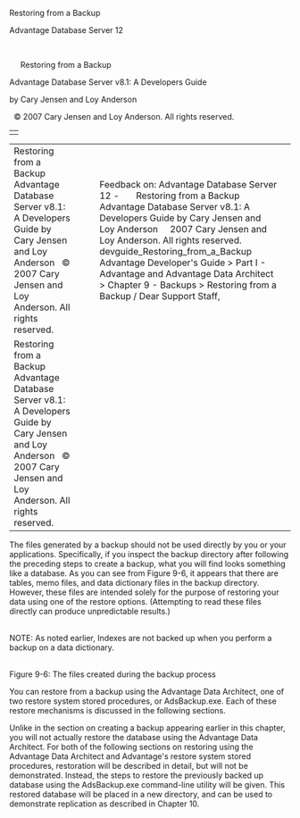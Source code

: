 Restoring from a Backup




Advantage Database Server 12  

 

     Restoring from a Backup

Advantage Database Server v8.1: A Developers Guide

by Cary Jensen and Loy Anderson

  © 2007 Cary Jensen and Loy Anderson. All rights reserved.

|  |
| --- |
|  |

|  |  |  |  |  |
| --- | --- | --- | --- | --- |
| Restoring from a Backup  Advantage Database Server v8.1: A Developers Guide  by Cary Jensen and Loy Anderson    © 2007 Cary Jensen and Loy Anderson. All rights reserved. |  |  | Feedback on: Advantage Database Server 12 -       Restoring from a Backup Advantage Database Server v8.1: A Developers Guide by Cary Jensen and Loy Anderson     2007 Cary Jensen and Loy Anderson. All rights reserved. devguide\_Restoring\_from\_a\_Backup Advantage Developer's Guide > Part I - Advantage and Advantage Data Architect > Chapter 9 - Backups > Restoring from a Backup / Dear Support Staff, |  |
| Restoring from a Backup  Advantage Database Server v8.1: A Developers Guide  by Cary Jensen and Loy Anderson    © 2007 Cary Jensen and Loy Anderson. All rights reserved. |  |  |  |  |

The files generated by a backup should not be used directly by you or your applications. Specifically, if you inspect the backup directory after following the preceding steps to create a backup, what you will find looks something like a database. As you can see from Figure 9-6, it appears that there are tables, memo files, and data dictionary files in the backup directory. However, these files are intended solely for the purpose of restoring your data using one of the restore options. (Attempting to read these files directly can produce unpredictable results.)

   
NOTE: As noted earlier, Indexes are not backed up when you perform a backup on a data dictionary.  
 

Figure 9-6: The files created during the backup process

You can restore from a backup using the Advantage Data Architect, one of two restore system stored procedures, or AdsBackup.exe. Each of these restore mechanisms is discussed in the following sections.

Unlike in the section on creating a backup appearing earlier in this chapter, you will not actually restore the database using the Advantage Data Architect. For both of the following sections on restoring using the Advantage Data Architect and Advantage's restore system stored procedures, restoration will be described in detail, but will not be demonstrated. Instead, the steps to restore the previously backed up database using the AdsBackup.exe command-line utility will be given. This restored database will be placed in a new directory, and can be used to demonstrate replication as described in Chapter 10.